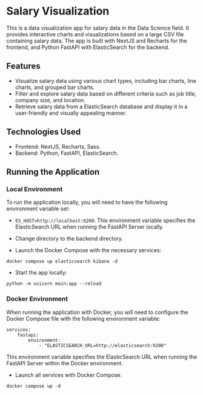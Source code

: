 # Salary Visualization

This is a data visualization app for salary data in the Data Science field. It provides interactive charts and visualizations based on a large CSV file containing salary data. The app is built with NextJS and Recharts for the frontend, and Python FastAPI with ElasticSearch for the backend.

## Features

- Visualize salary data using various chart types, including bar charts, line charts, and grouped bar charts.
- Filter and explore salary data based on different criteria such as job title, company size, and location.
- Retrieve salary data from a ElasticSearch database and display it in a user-friendly and visually appealing manner.

## Technologies Used

- Frontend: NextJS, Recharts, Sass.
- Backend: Python, FastAPI, ElasticSearch.

## Running the Application

### Local Environment

To run the application locally, you will need to have the following environment variable set:

- `ES_HOST=http://localhost:9200`: This environment variable specifies the ElasticSearch URL when running the FastAPI Server locally.

- Change directory to the backend directory.

- Launch the Docker Compose with the necessary services:

```
docker compose up elasticsearch kibana -d
```

- Start the app locally:

```
python -m uvicorn main:app --reload
```

### Docker Environment

When running the application with Docker, you will need to configure the Docker Compose file with the following environment variable:

```
services:
    fastapi:
        environment:
            - "ELASTICSEARCH_URL=http://elasticsearch:9200"
```

This environment variable specifies the ElasticSearch URL when running the FastAPI Server within the Docker environment.

- Launch all services with Docker Compose.

```
docker compose up -d
```
